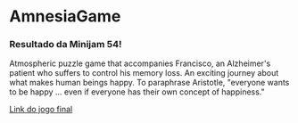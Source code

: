 # AmnesiaGame
### Resultado da Minijam 54!
Atmospheric puzzle game that accompanies Francisco, an Alzheimer's patient who suffers to control his memory loss. An exciting journey about what makes human beings happy. To paraphrase Aristotle, "everyone wants to be happy ... even if everyone has their own concept of happiness."

[Link do jogo final](https://dnmaster.itch.io/amnesis)
